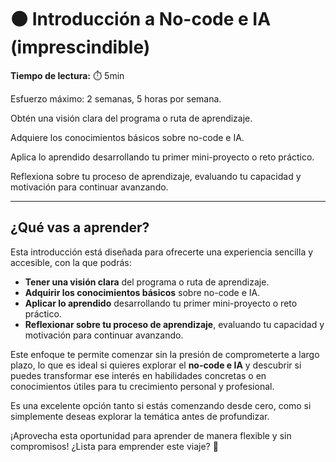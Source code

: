 # ⚫ Introducción a No-code e IA (imprescindible)

**Tiempo de lectura:** ⏱️️️ 5min

<!-- El siguiente bloque de comentario se usa también  para mostrar un preview o resumen del program, skill o module en thumbnails de FE (por ejemplo) -->
<!-- preview:start -->
<p>Esfuerzo máximo: 2 semanas, 5 horas por semana.</p>
<p>Obtén una visión clara del programa o ruta de aprendizaje.</p>
<p>Adquiere los conocimientos básicos sobre no-code e IA.</p>
<p>Aplica lo aprendido desarrollando tu primer mini-proyecto o reto práctico.</p>
<p>Reflexiona sobre tu proceso de aprendizaje, evaluando tu capacidad y motivación para continuar avanzando.</p>
<!-- preview:end -->

---

## ¿Qué vas a aprender?
Esta introducción está diseñada para ofrecerte una experiencia sencilla y accesible, con la que podrás:

- **Tener una visión clara** del programa o ruta de aprendizaje.
- **Adquirir los conocimientos básicos** sobre no-code e IA.
- **Aplicar lo aprendido** desarrollando tu primer mini-proyecto o reto práctico.
- **Reflexionar sobre tu proceso de aprendizaje**, evaluando tu capacidad y motivación para continuar avanzando.

Este enfoque te permite comenzar sin la presión de comprometerte a largo plazo, lo que es ideal si quieres explorar el **no-code e IA** y descubrir si puedes transformar ese interés en habilidades concretas o en conocimientos útiles para tu crecimiento personal y profesional.

Es una excelente opción tanto si estás comenzando desde cero, como si simplemente deseas explorar la temática antes de profundizar.

¡Aprovecha esta oportunidad para aprender de manera flexible y sin compromisos! ¿Lista para emprender este viaje? 🚀